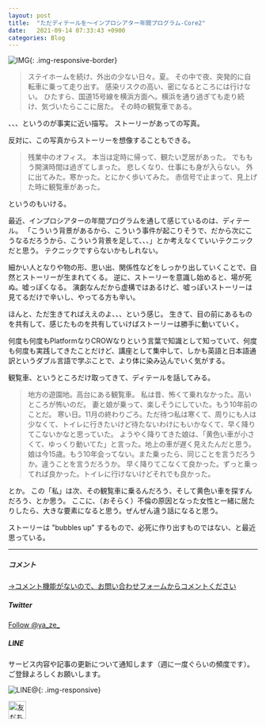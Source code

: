 ```yaml
---
layout: post
title:  "ただディテールを〜インプロシアター年間プログラム-Core2"
date:   2021-09-14 07:33:43 +0900
categories: Blog
---
```


![IMG]({{site.baseurl}}/img/20210914_01.jpeg){: .img-responsive-border} 

> ステイホームを続け、外出の少ない日々。夏。
> その中で夜、突発的に自転車に乗って走り出す。
> 感染リスクの高い、密になるところには行けない。
> ひたすら、国道15号線を横浜方面へ。横浜を通り過ぎても走り続け、気づいたらここに居た。
> その時の観覧車である。

、、、というのが事実に近い描写。
ストーリーがあっての写真。

反対に、この写真からストーリーを想像することもできる。

> 残業中のオフィス。
> 本当は定時に帰って、観たい芝居があった。
> でももう開演時間は過ぎてしまった。
> 悲しくなり、仕事にも身が入らない。
> 外に出てみた。寒かった。とにかく歩いてみた。
> 赤信号で止まって、見上げた時に観覧車があった。

というのもいける。

最近、インプロシアターの年間プログラムを通して感じているのは、ディテール。
「こういう背景があるから、こういう事件が起こりそうで、だから次にこうなるだろうから、こういう背景を足して、、、」とか考えなくていいテクニックだと思う。
テクニックですらないかもしれない。

細かい人となりや物の形、思い出、関係性などをしっかり出していくことで、自然とストーリーが生まれてくる。
逆に、ストーリーを意識し始めると、場が死ぬ。嘘っぽくなる。
演劇なんだから虚構ではあるけど、嘘っぽいストーリーは見てるだけで辛いし、やってる方も辛い。

ほんと、ただ生きてればええのよ、、、という感じ。
生きて、目の前にあるものを共有して、感じたものを共有していけばストーリーは勝手に動いていく。

何度も何度もPlatformなりCROWなりという言葉で知識として知っていて、何度も何度も実践してきたことだけど、講座として集中して、しかも英語と日本語通訳というダブル言語で学ぶことで、より体に染み込んでいく気がする。

観覧車、というところだけ取ってきて、ディテールを話してみる。

> 地方の遊園地。高台にある観覧車。
> 私は昔、怖くて乗れなかった。高いところが怖いのだ。
> 妻と娘が乗って、楽しそうにしていた。もう10年前のことだ。
> 寒い日。11月の終わりごろ。ただ待つ私は寒くて、周りにも人は少なくて、トイレに行きたいけど待たないわけにもいかなくて、早く降りてこないかなと思っていた。
> ようやく降りてきた娘は、「黄色い車が小さくて、ゆっくり動いてた」と言った。地上の車が遅く見えたんだと思う。
> 娘は今15歳。もう10年会ってない。また乗ったら、同じことを言うだろうか。違うことを言うだろうか。
> 早く降りてこなくて良かった。ずっと乗ってれば良かった。トイレに行けないけどそれでも良かった。

とか。
この「私」は次、その観覧車に乗るんだろう、そして黄色い車を探すんだろう、とか思う。
ここに、（おそらく）不倫の原因となった女性と一緒に居たりしたら、大きな要素になると思う。ぜんぜん違う話になると思う。

ストーリーは "bubbles up" するもので、必死に作り出すものではない、と最近思っている。



---

##### コメント

[→コメント機能がないので、お問い合わせフォームからコメントください]({{site.baseurl}}/docs/contact/)

##### Twitter

<a href="https://twitter.com/ya_ze_?ref_src=twsrc%5Etfw" class="twitter-follow-button" data-show-count="false">Follow @ya_ze_</a><script async src="https://platform.twitter.com/widgets.js" charset="utf-8"></script>


##### LINE

サービス内容や記事の更新について通知します（週に一度ぐらいの頻度です）。
ご登録よろしくお願いします。

![LINE@]({{site.baseurl}}/img/lineat.png){: .img-responsive}

<a href="https://line.me/R/ti/p/%40tqt3140x"><img height="36" border="0" alt="友だち追加" src="https://scdn.line-apps.com/n/line_add_friends/btn/ja.png"></a> 